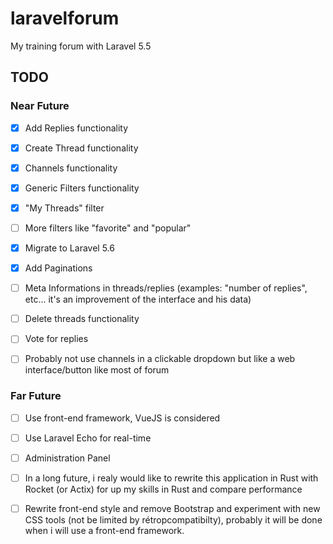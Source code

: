 # laravelforum

My training forum with Laravel 5.5

## TODO

### Near Future

- [x] Add Replies functionality
- [x] Create Thread functionality
- [x] Channels functionality
- [x] Generic Filters functionality
- [x] "My Threads" filter
- [ ] More filters like "favorite" and "popular"
- [x] Migrate to Laravel 5.6
- [x] Add Paginations
- [ ] Meta Informations in threads/replies (examples: "number of replies", etc... it's an improvement of the interface and his data)
- [ ] Delete threads functionality
- [ ] Vote for replies
- [ ] Probably not use channels in a clickable dropdown but like a web interface/button like most of forum



### Far Future
- [ ] Use front-end framework, VueJS is considered
- [ ] Use Laravel Echo for real-time
- [ ] Administration Panel
- [ ] In a long future, i realy would like to rewrite this application in Rust with Rocket (or Actix) for up my skills in Rust and compare performance
- [ ] Rewrite front-end style and remove Bootstrap and experiment with new CSS tools (not be limited by rétropcompatibilty), probably it will be done when i will use a front-end framework.

